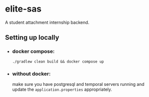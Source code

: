 # elite-sas
A student attachment internship backend.

## Setting up locally
 - ### docker compose:
   `./gradlew clean build && docker compose up`
 - ### without docker:
    make sure you have postgresql and temporal servers running and update the `application.properties` appropriately.

